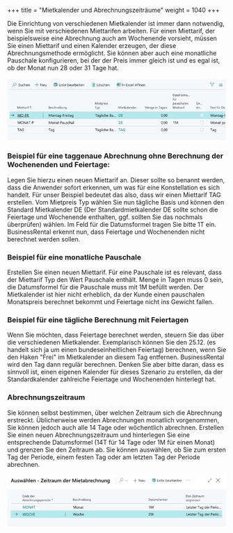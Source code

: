 +++
title = "Mietkalender und Abrechnungszeiträume"
weight = 1040
+++

Die Einrichtung von verschiedenen Mietkalender ist immer dann notwendig, wenn Sie mit verschiedenen Miettarifen arbeiten. Für einen Miettarif, der beispielsweise eine Abrechnung auch am Wochenende vorsieht, müssen Sie einen Miettarif und einen Kalender erzeugen, der diese Abrechnungsmethode ermöglicht. Sie können aber auch eine monatliche Pauschale konfigurieren, bei der der Preis immer gleich ist und es egal ist, ob der Monat nun 28 oder 31 Tage hat.

![Miettarif](/images/miettarif.jpg)

### Beispiel für eine taggenaue Abrechnung ohne Berechnung der Wochenenden und Feiertage:

Legen Sie hierzu einen neuen Miettarif an. Dieser sollte so benannt werden, dass die Anwender sofort erkennen, um was für eine Konstellation es sich handelt. Für unser Beispiel bedeutet das also, dass wir einen Miettarif TAG erstellen. Vom Mietpreis Typ wählen Sie nun tägliche Basis und können den Standard Mietkalender DE (Der Standardmietkalender DE sollte schon die Feiertage und Wochenende enthalten, ggf. sollten Sie das nochmals überprüfen) wählen. Im Feld für die Datumsformel tragen Sie bitte 1T ein. BusinessRental erkennt nun, dass Feiertage und Wochenenden nicht berechnet werden sollen. 

### Beispiel für eine monatliche Pauschale

Erstellen Sie einen neuen Miettarif. Für eine Pauschale ist es relevant, dass der Miettarif Typ den Wert Pauschale enthält. Menge in Tagen muss 0 sein, die Datumsformel für die Pauschale muss mit 1M befüllt werden. Der Mietkalender ist hier nicht erheblich, da der Kunde einen pauschalen Monatspreis berechnet bekommt und Feiertage nicht ins Gewicht fallen.

### Beispiel für eine tägliche Berechnung mit Feiertagen

Wenn Sie möchten, dass Feiertage berechnet werden, steuern Sie das über die verschiedenen Mietkalender. Exemplarisch können Sie den 25.12. (es handelt sich ja um einen bundeseinheitlichen Feiertag) berechnen, wenn Sie den Haken "Frei" im Mietkalender an diesem Tag entfernen. BusinessRental wird den Tag dann regulär berechnen. Denken Sie aber bitte daran, dass es sinnvoll ist, einen eigenen Kalender für dieses Szenario zu erstellen, da der Standardkalender zahlreiche Feiertage und Wochenenden hinterlegt hat.

### Abrechnungszeitraum

Sie können selbst bestimmen, über welchen Zeitraum sich die Abrechnung erstreckt. Üblicherweise werden Abrechnungen monatlich vorgenommen, Sie können jedoch auch alle 14 Tage oder wöchentlich abrechnen. Erstellen Sie einen neuen Abrechnungszeitraum und hinterlegen Sie eine entsprechende Datumsformel (14T für 14 Tage oder 1M für einen Monat) und grenzen Sie den Zeitraum ab. Sie können auswählen, ob Sie zum ersten Tag der Periode, einem festen Tag oder am letzten Tag der Periode abrechnen.

![Mietabrechnung](/images/abrechnung.jpg)